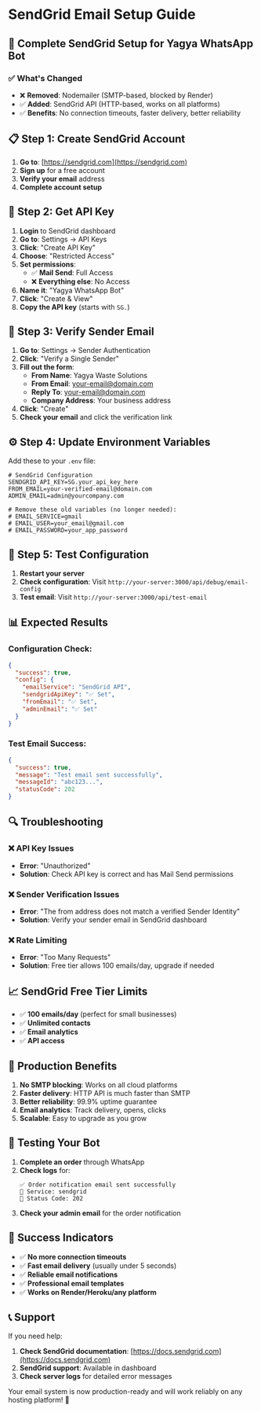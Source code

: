 # SendGrid Email Setup Guide

## 🚀 Complete SendGrid Setup for Yagya WhatsApp Bot

### ✅ **What's Changed**
- ❌ **Removed**: Nodemailer (SMTP-based, blocked by Render)
- ✅ **Added**: SendGrid API (HTTP-based, works on all platforms)
- ✅ **Benefits**: No connection timeouts, faster delivery, better reliability

## 📋 **Step 1: Create SendGrid Account**

1. **Go to**: [https://sendgrid.com](https://sendgrid.com)
2. **Sign up** for a free account
3. **Verify your email** address
4. **Complete account setup**

## 🔑 **Step 2: Get API Key**

1. **Login** to SendGrid dashboard
2. **Go to**: Settings → API Keys
3. **Click**: "Create API Key"
4. **Choose**: "Restricted Access"
5. **Set permissions**:
   - ✅ **Mail Send**: Full Access
   - ❌ **Everything else**: No Access
6. **Name it**: "Yagya WhatsApp Bot"
7. **Click**: "Create & View"
8. **Copy the API key** (starts with `SG.`)

## 📧 **Step 3: Verify Sender Email**

1. **Go to**: Settings → Sender Authentication
2. **Click**: "Verify a Single Sender"
3. **Fill out the form**:
   - **From Name**: Yagya Waste Solutions
   - **From Email**: your-email@domain.com
   - **Reply To**: your-email@domain.com
   - **Company Address**: Your business address
4. **Click**: "Create"
5. **Check your email** and click the verification link

## ⚙️ **Step 4: Update Environment Variables**

Add these to your `.env` file:

```env
# SendGrid Configuration
SENDGRID_API_KEY=SG.your_api_key_here
FROM_EMAIL=your-verified-email@domain.com
ADMIN_EMAIL=admin@yourcompany.com

# Remove these old variables (no longer needed):
# EMAIL_SERVICE=gmail
# EMAIL_USER=your_email@gmail.com
# EMAIL_PASSWORD=your_app_password
```

## 🧪 **Step 5: Test Configuration**

1. **Restart your server**
2. **Check configuration**: Visit `http://your-server:3000/api/debug/email-config`
3. **Test email**: Visit `http://your-server:3000/api/test-email`

## 📊 **Expected Results**

### Configuration Check:
```json
{
  "success": true,
  "config": {
    "emailService": "SendGrid API",
    "sendgridApiKey": "✅ Set",
    "fromEmail": "✅ Set",
    "adminEmail": "✅ Set"
  }
}
```

### Test Email Success:
```json
{
  "success": true,
  "message": "Test email sent successfully",
  "messageId": "abc123...",
  "statusCode": 202
}
```

## 🔍 **Troubleshooting**

### ❌ **API Key Issues**
- **Error**: "Unauthorized"
- **Solution**: Check API key is correct and has Mail Send permissions

### ❌ **Sender Verification Issues**
- **Error**: "The from address does not match a verified Sender Identity"
- **Solution**: Verify your sender email in SendGrid dashboard

### ❌ **Rate Limiting**
- **Error**: "Too Many Requests"
- **Solution**: Free tier allows 100 emails/day, upgrade if needed

## 📈 **SendGrid Free Tier Limits**

- ✅ **100 emails/day** (perfect for small businesses)
- ✅ **Unlimited contacts**
- ✅ **Email analytics**
- ✅ **API access**

## 🚀 **Production Benefits**

1. **No SMTP blocking**: Works on all cloud platforms
2. **Faster delivery**: HTTP API is much faster than SMTP
3. **Better reliability**: 99.9% uptime guarantee
4. **Email analytics**: Track delivery, opens, clicks
5. **Scalable**: Easy to upgrade as you grow

## 📱 **Testing Your Bot**

1. **Complete an order** through WhatsApp
2. **Check logs** for:
   ```
   ✅ Order notification email sent successfully
   📧 Service: sendgrid
   📧 Status Code: 202
   ```
3. **Check your admin email** for the order notification

## 🎯 **Success Indicators**

- ✅ **No more connection timeouts**
- ✅ **Fast email delivery** (usually under 5 seconds)
- ✅ **Reliable email notifications**
- ✅ **Professional email templates**
- ✅ **Works on Render/Heroku/any platform**

## 📞 **Support**

If you need help:
1. **Check SendGrid documentation**: [https://docs.sendgrid.com](https://docs.sendgrid.com)
2. **SendGrid support**: Available in dashboard
3. **Check server logs** for detailed error messages

Your email system is now production-ready and will work reliably on any hosting platform! 🎉
